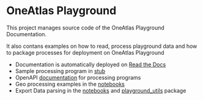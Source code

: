 # OneAtlas Playground

This project manages source code of the OneAtlas Playground Documentation.

It also contans examples on how to read, process playground data and how to package processes for deployment on OneAtlas Playground

* Documentation is automatically deployed on [Read the Docs](http://playground-docs.readthedocs.io/)
* Sample processing program in [stub](http://github.com/airbusgeo/playground-docs/tree/master/stub)
* OpenAPI [documentation](https://airbusgeo.github.io/geoapi-viewer/?url=https://raw.githubusercontent.com/airbusgeo/playground-docs/master/api/api_geo_process_v1.0.yaml) for processing programs
* Geo processing examples in the [notebooks](http://github.com/airbusgeo/playground-docs/tree/master/notebooks)
* Export Data parsing in the [notebooks](http://github.com/airbusgeo/playground-docs/tree/master/notebooks) and [playground_utils](http://github.com/airbusgeo/playground-docs/tree/master/playground_utils) package
